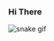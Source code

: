 ### Hi There

![snake gif](https://github.com/SergioSemprebom/SergioSemprebom/blob/output/github-contribution-grid-snake.gif)
